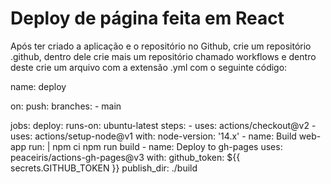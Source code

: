 # Deploy de página feita em React

Após ter criado a aplicação e o repositório no Github, crie um repositório .github, dentro dele crie mais um repositório chamado workflows e dentro deste crie um arquivo com a extensão .yml com o seguinte código:

name: deploy

on:
  push:
    branches:
      - main

jobs:
  deploy:
    runs-on: ubuntu-latest
    steps:
      - uses: actions/checkout@v2
      - uses: actions/setup-node@v1
        with:
          node-version: '14.x'
      - name: Build web-app
        run: |
          npm ci
          npm run build
      - name: Deploy to gh-pages
        uses: peaceiris/actions-gh-pages@v3
        with:
          github_token: ${{ secrets.GITHUB_TOKEN }}
          publish_dir: ./build
